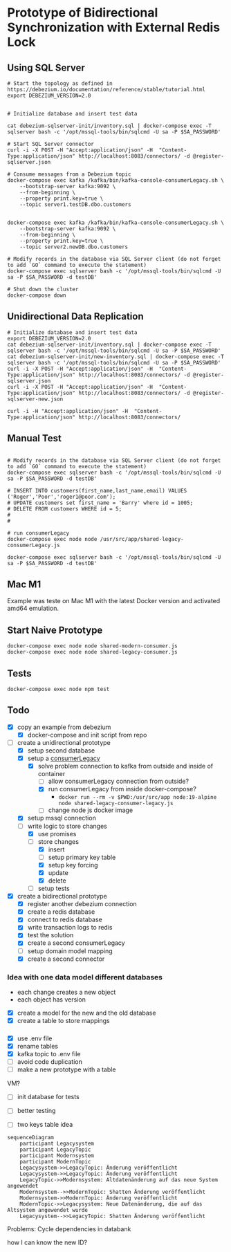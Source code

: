 # Prototype of Bidirectional Synchronization with External Redis Lock

## Using SQL Server

```shell
# Start the topology as defined in https://debezium.io/documentation/reference/stable/tutorial.html
export DEBEZIUM_VERSION=2.0


# Initialize database and insert test data

cat debezium-sqlserver-init/inventory.sql | docker-compose exec -T sqlserver bash -c '/opt/mssql-tools/bin/sqlcmd -U sa -P $SA_PASSWORD'

# Start SQL Server connector
curl -i -X POST -H "Accept:application/json" -H  "Content-Type:application/json" http://localhost:8083/connectors/ -d @register-sqlserver.json

# Consume messages from a Debezium topic
docker-compose exec kafka /kafka/bin/kafka-console-consumerLegacy.sh \
    --bootstrap-server kafka:9092 \
    --from-beginning \
    --property print.key=true \
    --topic server1.testDB.dbo.customers
    
    
docker-compose exec kafka /kafka/bin/kafka-console-consumerLegacy.sh \
    --bootstrap-server kafka:9092 \
    --from-beginning \
    --property print.key=true \
    --topic server2.newDB.dbo.customers

# Modify records in the database via SQL Server client (do not forget to add `GO` command to execute the statement)
docker-compose exec sqlserver bash -c '/opt/mssql-tools/bin/sqlcmd -U sa -P $SA_PASSWORD -d testDB'

# Shut down the cluster
docker-compose down
```

## Unidirectional Data Replication

````shell
# Initialize database and insert test data
export DEBEZIUM_VERSION=2.0
cat debezium-sqlserver-init/inventory.sql | docker-compose exec -T sqlserver bash -c '/opt/mssql-tools/bin/sqlcmd -U sa -P $SA_PASSWORD'
cat debezium-sqlserver-init/new-inventory.sql | docker-compose exec -T sqlserver bash -c '/opt/mssql-tools/bin/sqlcmd -U sa -P $SA_PASSWORD'
curl -i -X POST -H "Accept:application/json" -H  "Content-Type:application/json" http://localhost:8083/connectors/ -d @register-sqlserver.json
curl -i -X POST -H "Accept:application/json" -H  "Content-Type:application/json" http://localhost:8083/connectors/ -d @register-sqlserver-new.json

curl -i -H "Accept:application/json" -H  "Content-Type:application/json" http://localhost:8083/connectors/

````

## Manual Test 

```shell

# Modify records in the database via SQL Server client (do not forget to add `GO` command to execute the statement)
docker-compose exec sqlserver bash -c '/opt/mssql-tools/bin/sqlcmd -U sa -P $SA_PASSWORD -d testDB'

# INSERT INTO customers(first_name,last_name,email) VALUES ('Roger','Poor','roger1@poor.com');
# UPDATE customers set first_name = 'Barry' where id = 1005;
# DELETE FROM customers WHERE id = 5;
#
#

# run consumerLegacy
docker-compose exec node node /usr/src/app/shared-legacy-consumerLegacy.js

docker-compose exec sqlserver bash -c '/opt/mssql-tools/bin/sqlcmd -U sa -P $SA_PASSWORD -d testDB'

```

## Mac M1

Example was teste on Mac M1 with the latest Docker version and activated amd64 emulation. 

## Start Naive Prototype

````shell
docker-compose exec node node shared-modern-consumer.js
docker-compose exec node node shared-legacy-consumer.js
````

## Tests

````shell
docker-compose exec node npm test 
````



## Todo

- [x] copy an example from debezium
  - [x] docker-compose and init script from repo 
- [ ] create a unidirectional prototype
  - [x] setup second database
  - [x] setup a [consumerLegacy](https://www.sohamkamani.com/nodejs/working-with-kafka/?utm_content=cmp-true)
    - [x] solve problem connection to kafka from outside and inside of container 
      - [ ] allow consumerLegacy connection from outside?
      - [x] run consumerLegacy from inside docker-compose?
        - `docker run --rm -v $PWD:/usr/src/app node:19-alpine node shared-legacy-consumer-legacy.js` 
      - [ ] change node js docker image 
  - [x] setup mssql connection
  - [ ] write logic to store changes
    - [x] use promises
    - [ ] store changes
      - [x] insert
      - [ ] setup primary key table
      - [x] setup key forcing
      - [x] update
      - [x] delete
    - [ ] setup tests
- [x] create a bidirectional prototype
  - [x] register another debezium connection 
  - [x] create a redis database
  - [x] connect to redis database
  - [x] write transaction logs to redis
  - [x] test the solution
  - [x] create a second consumerLegacy
  - [ ] setup domain model mapping
  - [x] create a second connector

### Idea with one data model different databases

- each change creates a new object
- each object has version

- [x] create a model for the new and the old database
- [x] create a table to store mappings

### 
 - [x] use .env file
 - [x] rename tables
 - [x] kafka topic to .env file
 - [ ] avoid code duplication
 - [ ] make a new prototype with a table

VM?
 - [ ] init database for tests

 - [ ] better testing
 - [ ] two keys table idea

`````mermaid
sequenceDiagram
    participant Legacysystem
    participant LegacyTopic 
    participant Modernsystem
    participant ModernTopic
    Legacysystem->>LegacyTopic: Änderung veröffentlicht
    Legacysystem->>LegacyTopic: Änderung veröffentlicht
    LegacyTopic->>Modernsystem: Altdatenänderung auf das neue System angewendet
    Modernsystem-->>ModernTopic: Shatten Änderung veröffentlicht
    Modernsystem->>ModernTopic: Änderung veröffentlicht
    ModernTopic->>Legacysystem: Neue Datenänderung, die auf das Altsystem angewendet wurde
    Legacysystem-->>LegacyTopic: Shatten Änderung veröffentlicht
`````


Problems:
Cycle dependencies in databank

how I can know the new ID?
